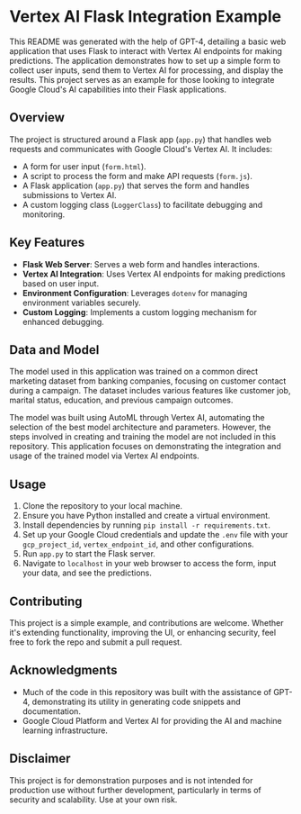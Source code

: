 # Vertex AI Flask Integration Example

This README was generated with the help of GPT-4, detailing a basic web application that uses Flask to interact with Vertex AI endpoints for making predictions. The application demonstrates how to set up a simple form to collect user inputs, send them to Vertex AI for processing, and display the results. This project serves as an example for those looking to integrate Google Cloud's AI capabilities into their Flask applications.

## Overview

The project is structured around a Flask app (`app.py`) that handles web requests and communicates with Google Cloud's Vertex AI. It includes:

- A form for user input (`form.html`).
- A script to process the form and make API requests (`form.js`).
- A Flask application (`app.py`) that serves the form and handles submissions to Vertex AI.
- A custom logging class (`LoggerClass`) to facilitate debugging and monitoring.

## Key Features

- **Flask Web Server**: Serves a web form and handles interactions.
- **Vertex AI Integration**: Uses Vertex AI endpoints for making predictions based on user input.
- **Environment Configuration**: Leverages `dotenv` for managing environment variables securely.
- **Custom Logging**: Implements a custom logging mechanism for enhanced debugging.

## Data and Model

The model used in this application was trained on a common direct marketing dataset from banking companies, focusing on customer contact during a campaign. The dataset includes various features like customer job, marital status, education, and previous campaign outcomes.

The model was built using AutoML through Vertex AI, automating the selection of the best model architecture and parameters. However, the steps involved in creating and training the model are not included in this repository. This application focuses on demonstrating the integration and usage of the trained model via Vertex AI endpoints.

## Usage

1. Clone the repository to your local machine.
2. Ensure you have Python installed and create a virtual environment.
3. Install dependencies by running `pip install -r requirements.txt`.
4. Set up your Google Cloud credentials and update the `.env` file with your `gcp_project_id`, `vertex_endpoint_id`, and other configurations.
5. Run `app.py` to start the Flask server.
6. Navigate to `localhost` in your web browser to access the form, input your data, and see the predictions.

## Contributing

This project is a simple example, and contributions are welcome. Whether it's extending functionality, improving the UI, or enhancing security, feel free to fork the repo and submit a pull request.

## Acknowledgments

- Much of the code in this repository was built with the assistance of GPT-4, demonstrating its utility in generating code snippets and documentation.
- Google Cloud Platform and Vertex AI for providing the AI and machine learning infrastructure.

## Disclaimer

This project is for demonstration purposes and is not intended for production use without further development, particularly in terms of security and scalability. Use at your own risk.